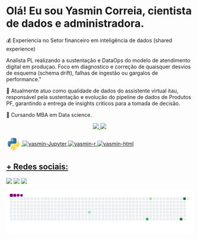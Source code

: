 # Olá! Eu sou Yasmin Correia, cientista de dados e administradora.

💰 Experiencia no Setor financeiro em inteligência de dados (shared experience)
  
  Analista PL realizando a sustentação e DataOps do modelo de atendimento digital em produçao. Foco em diagnostico e correção de quaisquer desvios de esquema (schema drift), falhas de ingestão ou gargalos de performance."

💼 Atualmente atuo como qualidade de dados do assistente virtual itau, responsável pela sustentação e evolução do pipeline de dados de Produtos PF, garantindo a entrega de insights críticos para a tomada de decisão.

🌱 Cursando MBA em Data science.

<div align="center"> 
  <a href="https://github.com/Yasmcor">
  <img height="130em" src="https://github-readme-stats.vercel.app/api?username=Yasmcor&show_icons=true&theme=onedark&include_all_commits=true&count_private=true"/>
  <img height="130em" src="https://github-readme-stats.vercel.app/api/top-langs/?username=Yasmcor&layout=compact&langs_count=7&theme=onedark"/>
</div>
  
  <div style="display: inline_block"><br> 
    <img align="center" alt="yasmin-Python" height="40" width="40" src="https://raw.githubusercontent.com/devicons/devicon/master/icons/python/python-original.svg">
    <img align="center" alt="yasmin-Jupyter" height="40" width="50" src="https://cdn.jsdelivr.net/gh/devicons/devicon/icons/jupyter/jupyter-original-wordmark.svg" /> 
    <img align="center" alt="yasmin-r" height="40" width="50" src="https://cdn.jsdelivr.net/gh/devicons/devicon/icons/r/r-original.svg" /> 
    <img align="center" alt="yasmin-html" height="30" width="40" src="https://cdn.jsdelivr.net/gh/devicons/devicon/icons/html5/html5-original.svg" />
  </div> 
  
  
  ## + Redes sociais:
 
<div>  
  <a href="https://www.linkedin.com/in/yasmincorreiasilva/" target="_blank"><img src="https://img.shields.io/badge/-LinkedIn-%230077B5?style=for-the-badge&logo=linkedin&logoColor=white" target="_blank"></a> 
  <a href = "mailto:yasmincorreiasilva14@gmail.com"><img src="https://img.shields.io/badge/-Gmail-%23333?style=for-the-badge&logo=gmail&logoColor=white" target="_blank"></a>
  <a href = "https://stackoverflow.com/users/16921776/yasmin-correia-da-silva"><img src="https://img.shields.io/badge/Stack_Overflow-FE7A16?style=for-the-badge&logo=stack-overflow&logoColor=white"target="_blank"></a>


![snake gif](https://github.com/yasmcor/yasmcor/blob/output/github-contribution-grid-snake.gif)
</div>
